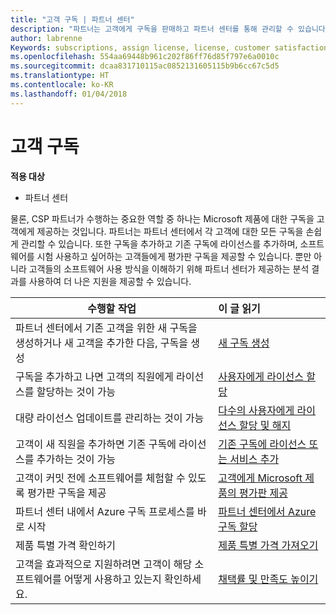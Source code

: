 ```yaml
---
title: "고객 구독 | 파트너 센터"
description: "파트너는 고객에게 구독을 판매하고 파트너 센터를 통해 관리할 수 있습니다."
author: labrenne
Keywords: subscriptions, assign license, license, customer satisfaction, Azure subscriptions
ms.openlocfilehash: 554aa69448b961c202f86ff76d85f797e6a0010c
ms.sourcegitcommit: dcaa831710115ac0852131605115b9b6cc67c5d5
ms.translationtype: HT
ms.contentlocale: ko-KR
ms.lasthandoff: 01/04/2018
---
```

# <a name="customer-subscriptions"></a>고객 구독

**적용 대상**

-  파트너 센터

물론, CSP 파트너가 수행하는 중요한 역할 중 하나는 Microsoft 제품에 대한 구독을 고객에게 제공하는 것입니다. 파트너는 파트너 센터에서 각 고객에 대한 모든 구독을 손쉽게 관리할 수 있습니다. 또한 구독을 추가하고 기존 구독에 라이선스를 추가하며, 소프트웨어를 시험 사용하고 싶어하는 고객들에게 평가판 구독을 제공할 수 있습니다. 뿐만 아니라 고객들의 소프트웨어 사용 방식을 이해하기 위해 파트너 센터가 제공하는 분석 결과를 사용하여 더 나은 지원을 제공할 수 있습니다.

|**수행할 작업**   |**이 글 읽기**   |
|----------------------|:----------------------|
|파트너 센터에서 기존 고객을 위한 새 구독을 생성하거나 새 고객을 추가한 다음, 구독을 생성|[새 구독 생성](create-a-new-subscription.md)|
|구독을 추가하고 나면 고객의 직원에게 라이선스를 할당하는 것이 가능  |[사용자에게 라이선스 할당](assign-licenses-to-users.md)|
|대량 라이선스 업데이트를 관리하는 것이 가능   |[다수의 사용자에게 라이선스 할당 및 해지](bulk-license-provisioning-for-multiple-users.md)|
|고객이 새 직원을 추가하면 기존 구독에 라이선스를 추가하는 것이 가능   |[기존 구독에 라이선스 또는 서비스 추가](add-licenses-or-services-to-an-existing-subscription.md)|
|고객이 커밋 전에 소프트웨어를 체험할 수 있도록 평가판 구독을 제공    |[고객에게 Microsoft 제품의 평가판 제공](offer-your-customers-trials-of-microsoft-products.md)|
|파트너 센터 내에서 Azure 구독 프로세스를 바로 시작   |[파트너 센터에서 Azure 구독 할당](assign-azure-subscriptions.md)|
|제품 특별 가격 확인하기   |[제품 특별 가격 가져오기](get-special-pricing-for-offers.md)|
|고객을 효과적으로 지원하려면 고객이 해당 소프트웨어를 어떻게 사용하고 있는지 확인하세요.   | [채택률 및 만족도 높이기](increasing-adoption-and-satisfaction.md)   | 

































 

 



